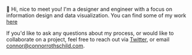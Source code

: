 👋 Hi, nice to meet you! I'm a designer and engineer with a focus on information design and data visualization. You can find some of my work [here](https://www.connorrothschild.com/projects)

If you'd like to ask any questions about my process, or would like to collaborate on a project, feel free to reach out via [Twitter](https://twitter.com/CL_Rothschild), or email [connor@connorrothschild.com](mailto:connor@connorrothschild.com).
